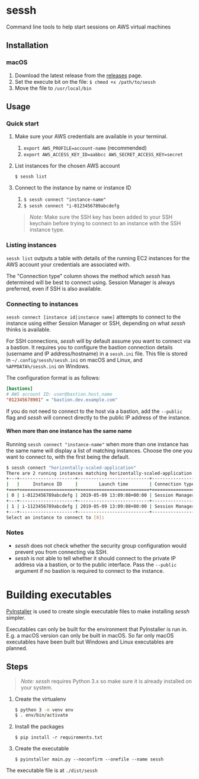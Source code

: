 # sessh
Command line tools to help start sessions on AWS virtual machines 

## Installation
### macOS
1. Download the latest release from the [releases](./releases/) page.
2. Set the execute bit on the file: `$ chmod +x /path/to/sessh`
3. Move the file to `/usr/local/bin`

## Usage
### Quick start
1. Make sure your AWS credentials are available in your terminal.
   1. `export AWS_PROFILE=account-name` (recommended)
   2. `export AWS_ACCESS_KEY_ID=aabbcc AWS_SECRET_ACCESS_KEY=secret`
2. List instances for the chosen AWS account
     
     `$ sessh list` 

3. Connect to the instance by name or instance ID
   1. `$ sessh connect "instance-name"`
   2. `$ sessh connect "i-0123456789abcdefg`

   > *Note:* Make sure the SSH key has been added to your SSH keychain before trying to connect to an instance with the SSH instance type.

### Listing instances
`sessh list` outputs a table with details of the running EC2 instances for the AWS account your credentials are associated with.

The "Connection type" column shows the method which _sessh_ has determined will be best to connect using. Session Manager is always preferred, even if SSH is also available.

### Connecting to instances
`sessh connect [instance id|instance name]` attempts to connect to the instance using either Session Manager or SSH, depending on what _sessh_ thinks is available.

For SSH connections, _sessh_ will by default assume you want to connect via a bastion. It requires you to configure the bastion connection details (username and IP address/hostname) in a `sessh.ini` file. This file is stored in `~/.config/sessh/sessh.ini` on macOS and Linux, and `%APPDATA%/sessh.ini` on Windows.

The configuration format is as follows:
```ini
[bastions]
# AWS account ID: user@bastion.host.name
"012345678901" = "bastion.dev.example.com"
``` 

If you do not need to connect to the host via a bastion, add the `--public` flag and _sessh_ will connect directly to the public IP address of the instance.

#### When more than one instance has the same name
Running `sessh connect "instance-name"` when more than one instance has the same name will display a list of matching instances. Choose the one you want to connect to, with the first being the default.

```bash
$ sessh connect "horizontally-scaled-application"
There are 2 running instances matching horizontally-scaled-application.
+---+---------------------+---------------------------+-----------------+
|   |     Instance ID     |        Launch time        | Connection type |
+===+=====================+===========================+=================+
| 0 | i-0123456789abcdefg | 2019-05-09 13:09:08+00:00 | Session Manager |
+---+---------------------+---------------------------+-----------------+
| 1 | i-1123456789abcdefg | 2019-05-09 13:09:08+00:00 | Session Manager |
+---+---------------------+---------------------------+-----------------+
Select an instance to connect to [0]:
```

### Notes
- _sessh_ does not check whether the security group configuration would prevent you from connecting via SSH.
- _sessh_ is not able to tell whether it should connect to the private IP address via a bastion, or to the public interface. Pass the `--public` argument if no bastion is required to connect to the instance.

# Building executables
[PyInstaller](http://www.pyinstaller.org) is used to create single executable files to make installing _sessh_ simpler.

Executables can only be built for the environment that PyInstaller is run in. E.g. a macOS version can only be built in macOS. So far only macOS executables have been built but Windows and Linux executables are planned.

## Steps
> _*Note:* sessh_ requires Python 3.x so make sure it is already installed on your system.
>
1. Create the virtualenv

    ```bash
    $ python 3 -m venv env
    $ . env/bin/activate
    ```
    
2. Install the packages
    
    `$ pip install -r requirements.txt`

3. Create the executable

    `$ pyinstaller main.py --noconfirm --onefile --name sessh`  

The executable file is at `./dist/sessh`
